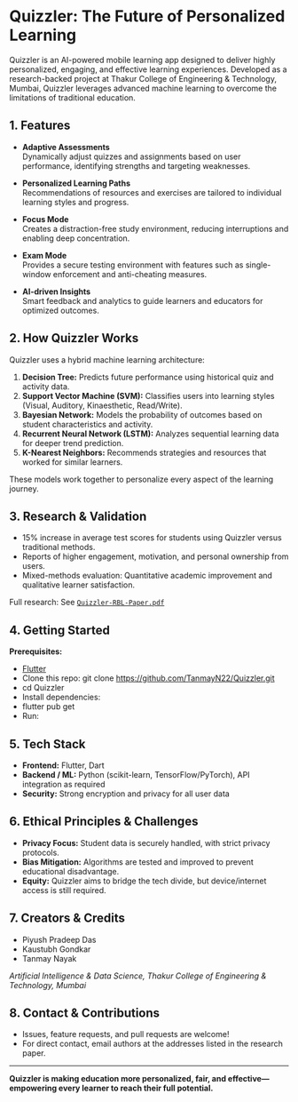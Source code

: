 # Quizzler: The Future of Personalized Learning

Quizzler is an AI-powered mobile learning app designed to deliver highly personalized, engaging, and effective learning experiences. Developed as a research-backed project at Thakur College of Engineering & Technology, Mumbai, Quizzler leverages advanced machine learning to overcome the limitations of traditional education.

## 1. Features

- **Adaptive Assessments**  
  Dynamically adjust quizzes and assignments based on user performance, identifying strengths and targeting weaknesses.

- **Personalized Learning Paths**  
  Recommendations of resources and exercises are tailored to individual learning styles and progress.

- **Focus Mode**  
  Creates a distraction-free study environment, reducing interruptions and enabling deep concentration.

- **Exam Mode**  
  Provides a secure testing environment with features such as single-window enforcement and anti-cheating measures.

- **AI-driven Insights**  
  Smart feedback and analytics to guide learners and educators for optimized outcomes.

## 2. How Quizzler Works

Quizzler uses a hybrid machine learning architecture:
1. **Decision Tree:** Predicts future performance using historical quiz and activity data.
2. **Support Vector Machine (SVM):** Classifies users into learning styles (Visual, Auditory, Kinaesthetic, Read/Write).
3. **Bayesian Network:** Models the probability of outcomes based on student characteristics and activity.
4. **Recurrent Neural Network (LSTM):** Analyzes sequential learning data for deeper trend prediction.
5. **K-Nearest Neighbors:** Recommends strategies and resources that worked for similar learners.

These models work together to personalize every aspect of the learning journey.

## 3. Research & Validation

- 15% increase in average test scores for students using Quizzler versus traditional methods.
- Reports of higher engagement, motivation, and personal ownership from users.
- Mixed-methods evaluation: Quantitative academic improvement and qualitative learner satisfaction.

Full research: See [`Quizzler-RBL-Paper.pdf`](https://drive.google.com/file/d/1T4MEDe-60nr7u4UgzlAsDeOveBn50_Px/view?usp=sharing)

## 4. Getting Started

**Prerequisites:**  
- [Flutter](https://flutter.dev/docs/get-started/install)  
- Clone this repo:
git clone https://github.com/TanmayN22/Quizzler.git
- cd Quizzler
- Install dependencies:
- flutter pub get
- Run:


## 5. Tech Stack

- **Frontend:** Flutter, Dart
- **Backend / ML:** Python (scikit-learn, TensorFlow/PyTorch), API integration as required
- **Security:** Strong encryption and privacy for all user data

## 6. Ethical Principles & Challenges

- **Privacy Focus:** Student data is securely handled, with strict privacy protocols.
- **Bias Mitigation:** Algorithms are tested and improved to prevent educational disadvantage.
- **Equity:** Quizzler aims to bridge the tech divide, but device/internet access is still required.

## 7. Creators & Credits

- Piyush Pradeep Das  
- Kaustubh Gondkar  
- Tanmay Nayak  
 
*Artificial Intelligence & Data Science, Thakur College of Engineering & Technology, Mumbai*

## 8. Contact & Contributions

- Issues, feature requests, and pull requests are welcome!
- For direct contact, email authors at the addresses listed in the research paper.

---

**Quizzler is making education more personalized, fair, and effective—empowering every learner to reach their full potential.**

